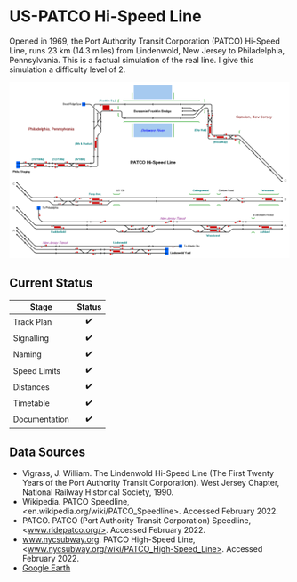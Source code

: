 # US-PATCO Hi-Speed Line

Opened in 1969, the Port Authority Transit Corporation (PATCO) Hi-Speed Line, runs 23 km (14.3 miles) from Lindenwold, New Jersey to Philadelphia, Pennsylvania. This is a factual simulation of the real line. I give this simulation a difficulty level of 2.

![Image of Current State of Map](Images\PATCO_Basic_Railway.bmp)

## Current Status

| Stage         | Status             |
| ------------- |:------------------:|
| Track Plan    | :heavy_check_mark: |
| Signalling    | :heavy_check_mark: |
| Naming        | :heavy_check_mark: |
| Speed Limits  | :heavy_check_mark: |
| Distances     | :heavy_check_mark: |
| Timetable     | :heavy_check_mark: |
| Documentation | :heavy_check_mark: |

## Data Sources

- Vigrass, J. William. The Lindenwold Hi-Speed Line (The First Twenty Years of the Port Authority Transit Corporation). West Jersey Chapter, National Railway Historical Society, 1990.
- Wikipedia. PATCO Speedline, <en.wikipedia.org/wiki/PATCO_Speedline>. Accessed February 2022.
- PATCO. PATCO (Port Authority Transit Corporation) Speedline, <www.ridepatco.org/>. Accessed February 2022.
- www.nycsubway.org. PATCO High-Speed Line, <www.nycsubway.org/wiki/PATCO_High-Speed_Line>. Accessed February 2022.
- [Google Earth](https://earth.google.com/)
